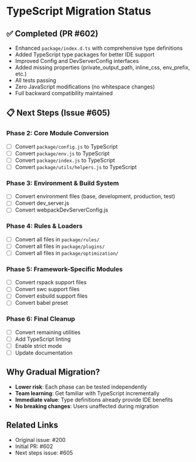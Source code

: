 # TypeScript Migration Status

## ✅ Completed (PR #602)
- Enhanced `package/index.d.ts` with comprehensive type definitions
- Added TypeScript type packages for better IDE support
- Improved Config and DevServerConfig interfaces
- Added missing properties (private_output_path, inline_css, env_prefix, etc.)
- All tests passing
- Zero JavaScript modifications (no whitespace changes)
- Full backward compatibility maintained

## 📋 Next Steps (Issue #605)

### Phase 2: Core Module Conversion
- [ ] Convert `package/config.js` to TypeScript
- [ ] Convert `package/env.js` to TypeScript  
- [ ] Convert `package/index.js` to TypeScript
- [ ] Convert `package/utils/helpers.js` to TypeScript

### Phase 3: Environment & Build System
- [ ] Convert environment files (base, development, production, test)
- [ ] Convert dev_server.js
- [ ] Convert webpackDevServerConfig.js

### Phase 4: Rules & Loaders
- [ ] Convert all files in `package/rules/`
- [ ] Convert all files in `package/plugins/`
- [ ] Convert all files in `package/optimization/`

### Phase 5: Framework-Specific Modules
- [ ] Convert rspack support files
- [ ] Convert swc support files
- [ ] Convert esbuild support files
- [ ] Convert babel preset

### Phase 6: Final Cleanup
- [ ] Convert remaining utilities
- [ ] Add TypeScript linting
- [ ] Enable strict mode
- [ ] Update documentation

## Why Gradual Migration?
- **Lower risk**: Each phase can be tested independently
- **Team learning**: Get familiar with TypeScript incrementally
- **Immediate value**: Type definitions already provide IDE benefits
- **No breaking changes**: Users unaffected during migration

## Related Links
- Original issue: #200
- Initial PR: #602
- Next steps issue: #605